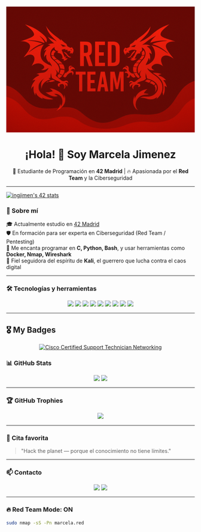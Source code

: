 <p align="center">
  <img src="https://raw.githubusercontent.com/MarcelaJI/red-team-assets/main/90911f55-534c-4d61-b69f-6266eced4725.png" alt="Red Team Banner" />
</p>


<h1 align="center">¡Hola! 👋 Soy Marcela Jimenez</h1>
<p align="center">🔴 Estudiante de Programación en <strong>42 Madrid</strong> | 🔥 Apasionada por el <strong>Red Team</strong> y la Ciberseguridad</p>

---

[![ingjimen's 42 stats](https://badge.mediaplus.ma/greenbinary/ingjimen?1337Badge=off&UM6P=off)](https://github.com/oakoudad/badge42)

### 🧠 Sobre mí

🎓 Actualmente estudio en [42 Madrid](https://42madrid.com)  
🛡️ En formación para ser experta en Ciberseguridad (Red Team / Pentesting)  
🐚 Me encanta programar en **C, Python, Bash**, y usar herramientas como **Docker, Nmap, Wireshark**  
🐉 Fiel seguidora del espíritu de **Kali**, el guerrero que lucha contra el caos digital

---

### 🛠 Tecnologías y herramientas

<p align="center">
  <img src="https://cdn.jsdelivr.net/gh/devicons/devicon/icons/c/c-original.svg" height="40" />
  <img src="https://cdn.jsdelivr.net/gh/devicons/devicon/icons/python/python-original.svg" height="40" />
  <img src="https://cdn.jsdelivr.net/gh/devicons/devicon/icons/bash/bash-original.svg" height="40" />
  <img src="https://cdn.jsdelivr.net/gh/devicons/devicon/icons/docker/docker-original.svg" height="40" />
  <img src="https://nmap.org/images/nmap-logo-256x256.png" height="40" />
  <img src="https://cdn.jsdelivr.net/gh/devicons/devicon/icons/git/git-original.svg" height="40" />
  <img src="https://cdn.jsdelivr.net/gh/devicons/devicon/icons/vim/vim-original.svg" height="40" />
  <img src="https://cdn.jsdelivr.net/gh/devicons/devicon/icons/visualstudio/visualstudio-plain.svg" height="40" />
  <img src="https://img.shields.io/badge/Markdown-000000?style=for-the-badge&logo=markdown&logoColor=white" />
</p>


---

## 🎖️ My Badges

<p align="center">
  <a href="https://www.credly.com/badges/a0f0ba7b-e3af-491e-a087-8eee4f9f7780" target="_blank">
    <img src="https://images.credly.com/size/340x340/images/edc0f1c1-cd8b-4f40-9252-5e246f61d4c8/image.png" alt="Cisco Certified Support Technician Networking" width="120" />
  </a>
</p>


### 📊 GitHub Stats

<p align="center">
  <img src="https://github-readme-stats.vercel.app/api?username=MarcelaJI&show_icons=true&theme=radical" height="180"/>
  <img src="https://github-readme-stats.vercel.app/api/top-langs/?username=MarcelaJI&layout=compact&theme=radical" height="180"/>
</p>

---

### 🏆 GitHub Trophies

<p align="center">
  <img src="https://github-profile-trophy.vercel.app/?username=MarcelaJI&theme=radical&no-frame=true&title=Commit,Issues,Stars,Followers,PullRequest" />
</p>

---

### 💬 Cita favorita

> "Hack the planet — porque el conocimiento no tiene límites."

---

### 📫 Contacto

<p align="center">
  <a href="mailto:ingridjimenez113@gmail.com"><img src="https://img.shields.io/badge/Email-red?style=for-the-badge&logo=gmail&logoColor=white" /></a>
  <a href="https://www.linkedin.com/in/marcela-jimenez-/"><img src="https://img.shields.io/badge/LinkedIn-red?style=for-the-badge&logo=linkedin&logoColor=white" /></a>
</p>


---

### 🔥 Red Team Mode: ON

```bash
sudo nmap -sS -Pn marcela.red

